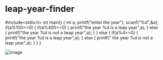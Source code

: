 # leap-year-finder
#include<stdio.h>
int main()
{
    int a;
     printf("enter the year");
     scanf("%d",&a);
     if(a%100==0)
     {
        if(a%400==0)
        {
            printf("the year %d is a leap year",a);
        }
        else
        {
            printf("the year %d is not a lwap year",a);
        }
     }
     else
     {
        if(a%4==0)
        {
            printf("the year %d is a leap year",a);
        }
        else 
        {
            printf(" the year %d is not a leap year",a);        }
     }
}

![image](https://github.com/user-attachments/assets/8636e8ed-5a1f-48c4-8568-0cf2c9d25773)

